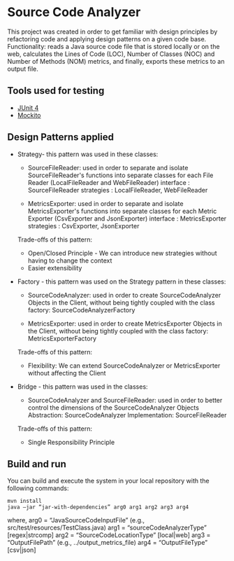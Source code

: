 # Source Code Analyzer
This project was created in order to get familiar with design principles by refactoring code and applying design patterns on a given code base.
Functionality: reads a Java source code file that is stored locally or on the web, calculates the Lines of Code (LOC), Number of Classes (NOC) and Number of Methods (NOM) metrics, and finally, exports these metrics to an output file.

## Tools used for testing
- [JUnit 4](https://junit.org/junit4/)
- [Mockito](https://site.mockito.org/)

## Design Patterns applied
- Strategy- this pattern was used in these classes:
	- SourceFileReader: used in order to separate and isolate SourceFileReader's functions into separate classes for each File Reader (LocalFileReader and WebFileReader)
	interface : SourceFileReader
	strategies : LocalFileReader, WebFileReader

	- MetricsExporter: used in order to separate and isolate MetricsExporter's functions into separate classes for each Metric Exporter (CsvExporter and JsonExporter)
	interface : MetricsExporter
	strategies : CsvExporter, JsonExporter

	Trade-offs of this pattern:
	- Open/Closed Principle - We can introduce new strategies without having to change the context
	- Easier extensibility

- Factory - this pattern was used on the Strategy pattern in these classes:
	- SourceCodeAnalyzer: used in order to create SourceCodeAnalyzer Objects in the Client, without being tightly coupled with the class
	factory: SourceCodeAnalyzerFactory

	- MetricsExporter: used in order to create MetricsExporter Objects in the Client, without being tightly coupled with the class
	factory: MetricsExporterFactory

	Trade-offs of this pattern:
	- Flexibility: We can extend SourceCodeAnalyzer or MetricsExporter without affecting the Client

- Bridge - this pattern was used in the classes:
	- SourceCodeAnalyzer and SourceFileReader: used in order to better control the dimensions of the SourceCodeAnalyzer Objects
	Abstraction: SourceCodeAnalyzer
	Implementation: SourceFileReader

	Trade-offs of this pattern:
	- Single Responsibility Principle

## Build and run
You can build and execute the system in your local repository with the following commands:
```
mvn install
java –jar “jar-with-dependencies” arg0 arg1 arg2 arg3 arg4
```
where,
arg0 = “JavaSourceCodeInputFile” (e.g., src/test/resources/TestClass.java)
arg1 = “sourceCodeAnalyzerType” [regex|strcomp]
arg2 = “SourceCodeLocationType” [local|web]
arg3 = “OutputFilePath” (e.g., ../output_metrics_file)
arg4 = “OutputFileType” [csv|json]

